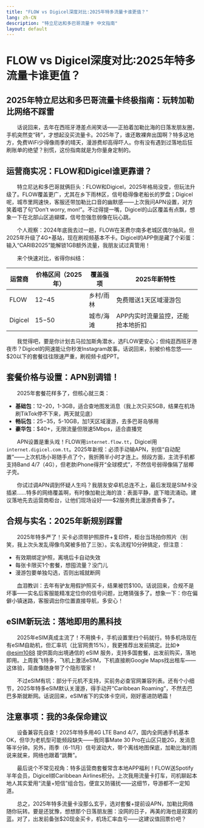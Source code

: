 ```yaml
---
title: "FLOW vs Digicel深度对比:2025年特多流量卡谁更值？"
lang: zh-CN
description: "特立尼达和多巴哥流量卡 中文指南"
layout: default
---
```

# FLOW vs Digicel深度对比:2025年特多流量卡谁更值？

## 2025年特立尼达和多巴哥流量卡终极指南：玩转加勒比网络不踩雷

　　话说回来，去年在西班牙港差点闹笑话——正拍着加勒比海的日落发朋友圈，手机突然变“砖”，才想起没买流量卡。2025年了，谁还敢裸奔出国啊？特多这地方，免费WiFi少得像雨季的晴天，漫游费却高得吓人。你有没有遇到过落地后狂刷账单的绝望？别慌，这份指南就是为你量身定制的。

## 运营商实况：FLOW和Digicel谁更靠谱？

　　特立尼达和多巴哥就俩巨头：FLOW和Digicel，2025年格局没变，但玩法升级了。FLOW覆盖更广，尤其在乡下雨林区，信号稳得像老船长的罗盘；Digicel呢，城市里网速快，客服还带加勒比口音的幽默感——上次我问APN设置，对方笑着唱了句“Don’t worry, mon!”。不过得提一嘴，Digicel的山区覆盖有点飘，想象一下在北部山区追蝴蝶，信号忽强忽弱像在玩心跳。

　　个人观察：2024年底我去过一趟，FLOW在圣费尔南多老城区偶尔抽风，但2025年升级了4G+基站，现在刷视频基本不卡。Digicel的APP倒是藏了个彩蛋：输入“CARIB2025”能解锁1GB额外流量，我朋友试过真管用！

　　来个快速对比，省得你纠结：

| 运营商 | 价格区间（2025年） | 覆盖强项 | 2025年新特性 |
|---------|-------------------|----------|--------------|
| FLOW | $12-$45 | 乡村/雨林 | 免费赠送1天区域漫游包 |
| Digicel | $15-$50 | 城市/海滩 | APP内实时流量监控，还能抢本地折扣 |

　　我觉得吧，要是你计划去马拉加斯角潜水，选FLOW更安心；但纯逛西班牙港夜市？Digicel的网速能让你秒发Instagram故事。话说回来，别被价格忽悠——$20以下的套餐往往限速严重，刷视频卡成PPT。

## 套餐价格与设置：APN别调错！

　　2025年套餐花样多了，但核心就三类：  
  - **基础包**：$12-$20，1-3GB，适合查地图发消息（我上次只买5GB，结果在机场刷TikTok停不下来，两天就见底）  
  - **畅玩包**：$25-$35，5-10GB，加1天区域漫游，去多巴哥岛够用  
  - **豪华包**：$40+，无限流量但限速5Mbps，适合直播党  

　　APN设置是重头戏！FLOW用`internet.flow.tt`，Digicel用`internet.digicel.com.tt`。2025年新规：必须手动输APN，别信“自动配置”——上次机场小哥随手点了个，我折腾半小时才连上。频段方面，主流手机都支持Band 4/7（4G），但老款iPhone得开“全球模式”，不然信号弱得像隔了层椰子壳。

　　你试过调APN调到怀疑人生吗？我朋友安卓机总连不上，最后发现是SIM卡没插紧……特多的网络覆盖啊，有时像加勒比海的浪：表面平静，底下暗流涌动。建议落地先去运营商柜台，让他们现场设好——$2服务费比漫游费香多了。

## 合规与实名：2025年新规别踩雷

　　2025年特多严了！买卡必须带护照原件+复印件，柜台当场拍你照片（别笑，我上次头发乱得像鸟窝被多拍了三张）。实名流程10分钟搞定，但注意：  
  - 有效期绑定护照，离境后卡自动失效  
  - 每张卡限买1个套餐，想囤流量？没门儿  
  - 漫游包要单独勾选，否则出城就断网  

　　血泪教训：去年有驴友用假护照买卡，结果被罚$100。话说回来，合规不是坏事——实名后客服能精准定位你的信号问题，比瞎猜强多了。想象一下：你在偏僻小镇迷路，客服调出你位置直接导航，多安心！

## eSIM新玩法：落地即用的黑科技

　　2025年eSIM真成主流了！不用换卡，手机设置里扫个码就行。特多机场现在有eSIM自助机，但汇率坑（比官网贵15%），我更推荐出发前搞定。比如✈ [@esim1088](https://t.me/s/esim1088) 提供面向出境通信的 eSIM 服务，支持多国套餐，出发前购买，落地即用。上周我飞特多，飞机上激活eSIM，下机直接刷Google Maps找出租车——这体验，简直像随身带了个隐形管家！

　　不过eSIM有坑：部分千元机不支持，买前务必查官网兼容列表。还有个小细节，2025年特多eSIM默认关漫游，得手动开“Caribbean Roaming”，不然去巴巴多斯就断网。话说回来，eSIM省下的实体卡空间，刚好塞进防晒霜！

## 注意事项：我的3条保命建议

　　设备兼容先自查！2025年特多用4G LTE Band 4/7，国内全网通手机基本OK，但华为老机型可能频段缺失——我同事Mate 30 Pro在山区只能2G，发消息等半分钟。另外，雨季（6-11月）信号波动大，带个离线地图保底，加勒比海的雨说来就来，网络也跟着“跳舞”。

　　最后说个不常见视角：特多运营商套餐常含本地APP福利！FLOW送Spotify半年会员，Digicel绑Caribbean Airlines积分。上次我用流量卡打车，司机聊起本地人其实爱用“流量+短信”组合包，便宜又防骚扰——这细节，导游都不一定知道。

　　总之，2025年特多流量卡没那么玄乎，选对套餐+提前设APN，加勒比网络随你玩转。要是还犹豫，想想那个日落朋友圈：没网的日子，再美的海也是寂寞的蓝。对了，出发前备张$20现金买卡，机场汇率血亏——这建议值回票价吧？